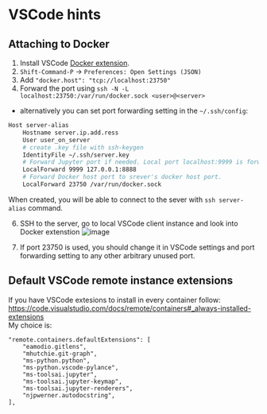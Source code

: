 # VSCode hints

## Attaching to Docker
1. Install VSCode [Docker extension](https://code.visualstudio.com/docs/containers/overview).
2. `Shift-Command-P` -> `Preferences: Open Settings (JSON)`
3. Add `"docker.host": "tcp://localhost:23750"`
4. Forward the port using `ssh -N -L localhost:23750:/var/run/docker.sock <user>@<server>`
- alternatively you can set port forwarding setting in the `~/.ssh/config`:
```bash
Host server-alias
    Hostname server.ip.add.ress
    User user_on_server
    # create .key file with ssh-keygen
    IdentityFile ~/.ssh/server.key
    # Forward Jupyter port if needed. Local port localhost:9999 is forwarded to server's localhost:8888.
    LocalForward 9999 127.0.0.1:8888
    # Forward Docker host port to srever's docker host port.
    LocalForward 23750 /var/run/docker.sock
 ```
When created, you will be able to connect to the sever with `ssh server-alias` command.

6. SSH to the server, go to local VSCode client instance and look into Docker extenstion
![image](https://user-images.githubusercontent.com/22550252/154921162-e0d026be-dea8-4739-ae23-6b723c1cfbfa.png)

7. If port 23750 is used, you should change it in VSCode settings and port forwarding setting to any other arbitrary unused port.

## Default VSCode remote instance extensions
If you have VSCode extesions to install in every container follow:
https://code.visualstudio.com/docs/remote/containers#_always-installed-extensions  
My choice is:

    "remote.containers.defaultExtensions": [
        "eamodio.gitlens",
        "mhutchie.git-graph",
        "ms-python.python",
        "ms-python.vscode-pylance",
        "ms-toolsai.jupyter",
        "ms-toolsai.jupyter-keymap",
        "ms-toolsai.jupyter-renderers",
        "njpwerner.autodocstring",
    ],
